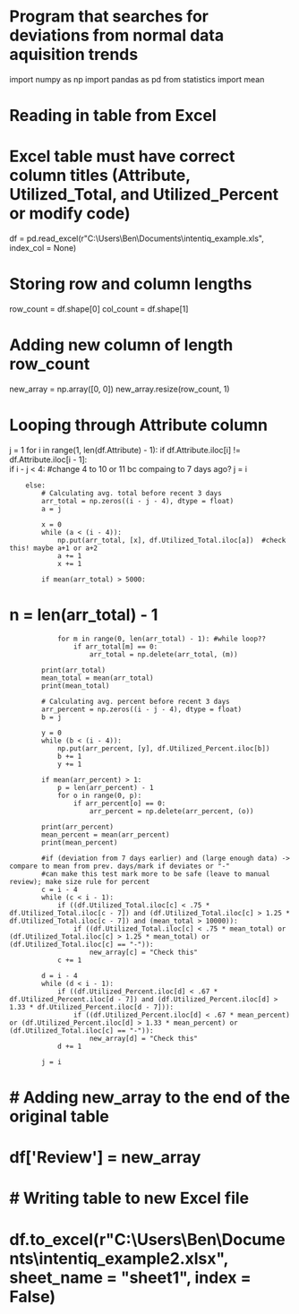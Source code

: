 # Program that searches for deviations from normal data aquisition trends

import numpy as np
import pandas as pd
from statistics import mean

# Reading in table from Excel
# Excel table must have correct column titles (Attribute, Utilized_Total, and Utilized_Percent or modify code)
df = pd.read_excel(r"C:\Users\Ben\Documents\intentiq_example.xls", index_col = None)

# Storing row and column lengths
row_count = df.shape[0]
col_count = df.shape[1]

# Adding new column of length row_count
new_array = np.array([0, 0])
new_array.resize(row_count, 1)

# Looping through Attribute column
j = 1
for i in range(1, len(df.Attribute) - 1):
    if df.Attribute.iloc[i] != df.Attribute.iloc[i - 1]:        
        if i - j < 4:  #change 4 to 10 or 11 bc compaing to 7 days ago?
            j = i

        else:
            # Calculating avg. total before recent 3 days
            arr_total = np.zeros((i - j - 4), dtype = float)
            a = j
        
            x = 0
            while (a < (i - 4)):
                np.put(arr_total, [x], df.Utilized_Total.iloc[a])  #check this! maybe a+1 or a+2
                a += 1
                x += 1

            if mean(arr_total) > 5000:
#                 n = len(arr_total) - 1
                for m in range(0, len(arr_total) - 1): #while loop??
                    if arr_total[m] == 0:
                        arr_total = np.delete(arr_total, (m))
                          
            print(arr_total)
            mean_total = mean(arr_total)
            print(mean_total)
                      
            # Calculating avg. percent before recent 3 days
            arr_percent = np.zeros((i - j - 4), dtype = float)
            b = j
            
            y = 0
            while (b < (i - 4)):
                np.put(arr_percent, [y], df.Utilized_Percent.iloc[b])
                b += 1
                y += 1
                
            if mean(arr_percent) > 1:
                p = len(arr_percent) - 1
                for o in range(0, p):
                    if arr_percent[o] == 0:
                        arr_percent = np.delete(arr_percent, (o))
                
            print(arr_percent)
            mean_percent = mean(arr_percent)
            print(mean_percent)

            #if (deviation from 7 days earlier) and (large enough data) -> compare to mean from prev. days/mark if deviates or "-"
            #can make this test mark more to be safe (leave to manual review); make size rule for percent
            c = i - 4
            while (c < i - 1):
                if ((df.Utilized_Total.iloc[c] < .75 * df.Utilized_Total.iloc[c - 7]) and (df.Utilized_Total.iloc[c] > 1.25 * df.Utilized_Total.iloc[c - 7]) and (mean_total > 10000)):
                    if ((df.Utilized_Total.iloc[c] < .75 * mean_total) or (df.Utilized_Total.iloc[c] > 1.25 * mean_total) or (df.Utilized_Total.iloc[c] == "-")):
                        new_array[c] = "Check this"
                c += 1

            d = i - 4
            while (d < i - 1):
                if ((df.Utilized_Percent.iloc[d] < .67 * df.Utilized_Percent.iloc[d - 7]) and (df.Utilized_Percent.iloc[d] > 1.33 * df.Utilized_Percent.iloc[d - 7])):
                    if ((df.Utilized_Percent.iloc[d] < .67 * mean_percent) or (df.Utilized_Percent.iloc[d] > 1.33 * mean_percent) or (df.Utilized_Total.iloc[c] == "-")):
                        new_array[d] = "Check this"
                d += 1
            
            j = i

# # Adding new_array to the end of the original table
# df['Review'] = new_array

# # Writing table to new Excel file
# df.to_excel(r"C:\Users\Ben\Documents\intentiq_example2.xlsx", sheet_name = "sheet1", index = False)
